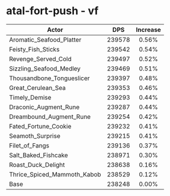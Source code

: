 # atal-fort-push - vf
| Actor | DPS | Increase |
|---|:---:|:---:|
|Aromatic_Seafood_Platter|239578|0.56%|
|Feisty_Fish_Sticks|239542|0.54%|
|Revenge_Served_Cold|239497|0.52%|
|Sizzling_Seafood_Medley|239469|0.51%|
|Thousandbone_Tongueslicer|239397|0.48%|
|Great_Cerulean_Sea|239353|0.46%|
|Timely_Demise|239293|0.44%|
|Draconic_Augment_Rune|239287|0.44%|
|Dreambound_Augment_Rune|239254|0.42%|
|Fated_Fortune_Cookie|239232|0.41%|
|Seamoth_Surprise|239215|0.41%|
|Filet_of_Fangs|239136|0.37%|
|Salt_Baked_Fishcake|238971|0.30%|
|Roast_Duck_Delight|238638|0.16%|
|Thrice_Spiced_Mammoth_Kabob|238529|0.12%|
|Base|238248|0.00%|
